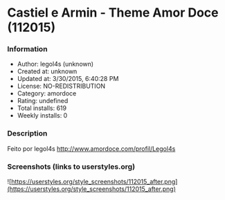 # Castiel e Armin - Theme Amor Doce (112015)

### Information
- Author: legol4s (unknown)
- Created at: unknown
- Updated at: 3/30/2015, 6:40:28 PM
- License: NO-REDISTRIBUTION
- Category: amordoce
- Rating: undefined
- Total installs: 619
- Weekly installs: 0


### Description
Feito por legol4s
http://www.amordoce.com/profil/Legol4s


### Screenshots (links to userstyles.org)
![https://userstyles.org/style_screenshots/112015_after.png](https://userstyles.org/style_screenshots/112015_after.png)


